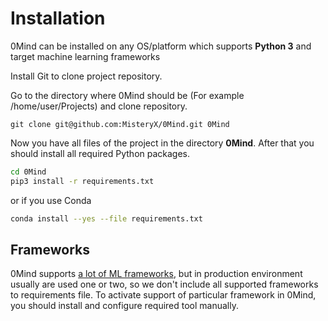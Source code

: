 # Installation

0Mind can be installed on any OS/platform which supports **Python 3** and target machine learning frameworks

Install Git to clone project repository.

Go to the directory where 0Mind should be (For example /home/user/Projects) and clone repository.
```
git clone git@github.com:MisteryX/0Mind.git 0Mind
```
Now you have all files of the project in the directory **0Mind**. 
After that you should install all required Python packages.
```bash
cd 0Mind
pip3 install -r requirements.txt
```
or if you use Conda
```bash
conda install --yes --file requirements.txt
```

## Frameworks
0Mind supports [a lot of ML frameworks](ML_FRAMEWORKS.MD), but in production environment usually are used one or two,
so we don't include all supported frameworks to requirements file. 
To activate support of particular framework in 0Mind, you should install and configure required tool manually.